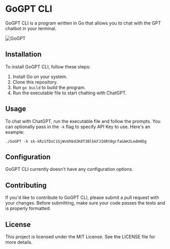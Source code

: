 # GoGPT CLI

GoGPT CLI is a program written in Go that allows you to chat with the GPT chatbot in your terminal.


![GoGPT](https://imgur.com/a/9uBxaZF)


## Installation

To install GoGPT CLI, follow these steps:
1. Install Go on your system.
2. Clone this repository.
3. Run `go build` to build the program.
4. Run the executable file to start chatting with ChatGPT.

## Usage

To chat with ChatGPT, run the executable file and follow the prompts. You can optionally pass in the `-k` flag to specify API Key to use. Here's an example:
```
./GoGPT -k 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
```

## Configuration

GoGPT CLI currently doesn't have any configuration options.

## Contributing

If you'd like to contribute to GoGPT CLI, please submit a pull request with your changes. Before submitting, make sure your code passes the tests and is properly formatted.

## License

This project is licensed under the MIT License. See the LICENSE file for more details.
